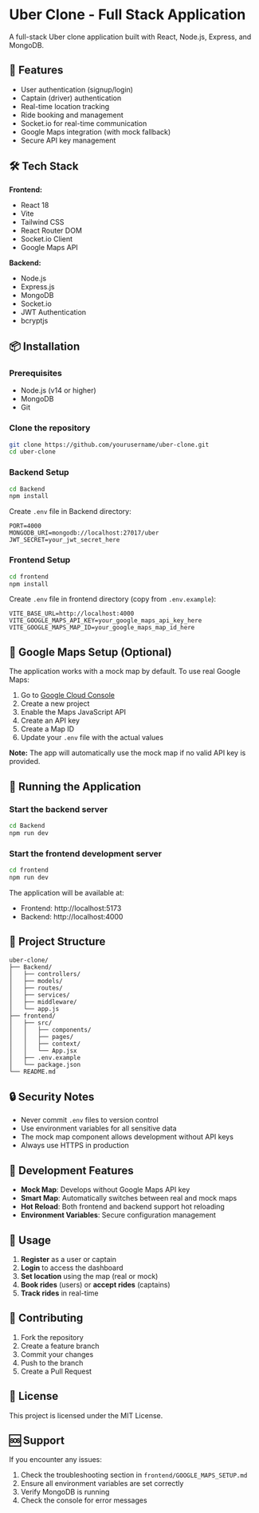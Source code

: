 # Uber Clone - Full Stack Application

A full-stack Uber clone application built with React, Node.js, Express, and MongoDB.

## 🚀 Features

- User authentication (signup/login)
- Captain (driver) authentication
- Real-time location tracking
- Ride booking and management
- Socket.io for real-time communication
- Google Maps integration (with mock fallback)
- Secure API key management

## 🛠️ Tech Stack

**Frontend:**
- React 18
- Vite
- Tailwind CSS
- React Router DOM
- Socket.io Client
- Google Maps API

**Backend:**
- Node.js
- Express.js
- MongoDB
- Socket.io
- JWT Authentication
- bcryptjs

## 📦 Installation

### Prerequisites
- Node.js (v14 or higher)
- MongoDB
- Git

### Clone the repository
```bash
git clone https://github.com/yourusername/uber-clone.git
cd uber-clone
```

### Backend Setup
```bash
cd Backend
npm install
```

Create `.env` file in Backend directory:
```env
PORT=4000
MONGODB_URI=mongodb://localhost:27017/uber
JWT_SECRET=your_jwt_secret_here
```

### Frontend Setup
```bash
cd frontend
npm install
```

Create `.env` file in frontend directory (copy from `.env.example`):
```env
VITE_BASE_URL=http://localhost:4000
VITE_GOOGLE_MAPS_API_KEY=your_google_maps_api_key_here
VITE_GOOGLE_MAPS_MAP_ID=your_google_maps_map_id_here
```

## 🔑 Google Maps Setup (Optional)

The application works with a mock map by default. To use real Google Maps:

1. Go to [Google Cloud Console](https://console.cloud.google.com/)
2. Create a new project
3. Enable the Maps JavaScript API
4. Create an API key
5. Create a Map ID
6. Update your `.env` file with the actual values

**Note:** The app will automatically use the mock map if no valid API key is provided.

## 🚀 Running the Application

### Start the backend server
```bash
cd Backend
npm run dev
```

### Start the frontend development server
```bash
cd frontend
npm run dev
```

The application will be available at:
- Frontend: http://localhost:5173
- Backend: http://localhost:4000

## 📁 Project Structure

```
uber-clone/
├── Backend/
│   ├── controllers/
│   ├── models/
│   ├── routes/
│   ├── services/
│   ├── middleware/
│   └── app.js
├── frontend/
│   ├── src/
│   │   ├── components/
│   │   ├── pages/
│   │   ├── context/
│   │   └── App.jsx
│   ├── .env.example
│   └── package.json
└── README.md
```

## 🔒 Security Notes

- Never commit `.env` files to version control
- Use environment variables for all sensitive data
- The mock map component allows development without API keys
- Always use HTTPS in production

## 🧪 Development Features

- **Mock Map**: Develops without Google Maps API key
- **Smart Map**: Automatically switches between real and mock maps
- **Hot Reload**: Both frontend and backend support hot reloading
- **Environment Variables**: Secure configuration management

## 📱 Usage

1. **Register** as a user or captain
2. **Login** to access the dashboard
3. **Set location** using the map (real or mock)
4. **Book rides** (users) or **accept rides** (captains)
5. **Track rides** in real-time

## 🤝 Contributing

1. Fork the repository
2. Create a feature branch
3. Commit your changes
4. Push to the branch
5. Create a Pull Request

## 📄 License

This project is licensed under the MIT License.

## 🆘 Support

If you encounter any issues:
1. Check the troubleshooting section in `frontend/GOOGLE_MAPS_SETUP.md`
2. Ensure all environment variables are set correctly
3. Verify MongoDB is running
4. Check the console for error messages
